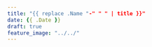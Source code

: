```yaml
---
title: "{{ replace .Name "-" " " | title }}"
date: {{ .Date }}
draft: true
feature_image: "../../"
---
```

